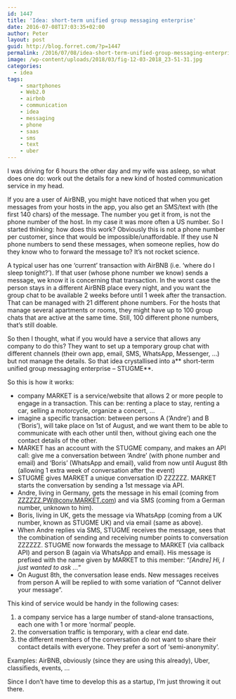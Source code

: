 ```yaml
---
id: 1447
title: 'Idea: short-term unified group messaging enterprise'
date: 2016-07-08T17:03:35+02:00
author: Peter
layout: post
guid: http://blog.forret.com/?p=1447
permalink: /2016/07/08/idea-short-term-unified-group-messaging-enterprise/
image: /wp-content/uploads/2018/03/fig-12-03-2018_23-51-31.jpg
categories:
  - idea
tags:
    - smartphones
    - Web2.0
    - airbnb
    - communication
    - idea
    - messaging
    - phone
    - saas
    - sms
    - text
    - uber
---
```

I was driving for 6 hours the other day and my wife was asleep, so what does one do: work out the details for a new kind of hosted communication service in my head.

If you are a user of AirBNB, you might have noticed that when you get messages from your hosts in the app, you also get an SMS/text with (the first 140 chars) of the message. The number you get it from, is not the phone number of the host. In my case it was more often a US number. So I started thinking: how does this work? Obviously this is not a phone number per customer, since that would be impossible/unaffordable. If they use N phone numbers to send these messages, when someone replies, how do they know who to forward the message to? It&#8217;s not rocket science.

A typical user has one &#8216;current&#8217; transaction with AirBNB (i.e. &#8216;where do I sleep tonight?&#8217;). If that user (whose phone number we know) sends a message, we know it is concerning that transaction. In the worst case the person stays in a different AirBNB place every night, and you want the group chat to be available 2 weeks before until 1 week after the transaction. That can be managed with 21 different phone numbers. For the hosts that manage several apartments or rooms, they might have up to 100 group chats that are active at the same time. Still, 100 different phone numbers, that&#8217;s still doable.

So then I thought, what if you would have a service that allows any company to do this? They want to set up a temporary group chat with different channels (their own app, email, SMS, WhatsApp, Messenger, &#8230;) but not manage the details. So that idea crystallised into a** short-term unified group messaging enterprise &#8211; STUGME**.

<!--more-->So this is how it works:

  * company MARKET is a service/website that allows 2 or more people to engage in a transaction. This can be: renting a place to stay, renting a car, selling a motorcycle, organize a concert, &#8230;
  * imagine a specific transaction: between persons A (&#8216;Andre&#8217;) and B (&#8216;Boris&#8217;), will take place on 1st of August, and we want them to be able to communicate with each other until then, without giving each one the contact details of the other.
  * MARKET has an account with the STUGME company, and makes an API call: give me a conversation between &#8216;Andre&#8217; (with phone number and email) and &#8216;Boris&#8217; (WhatsApp and email), valid from now until August 8th (allowing 1 extra week of conversation after the event)
  * STUGME gives MARKET a unique conversation ID ZZZZZZ. MARKET starts the conversation by sending a 1st message via API.
  * Andre, living in Germany, gets the message in his email (coming from ZZZZZZ.PW@conv.MARKET.com) and via SMS (coming from a German number, unknown to him).
  * Boris, living in UK, gets the message via WhatsApp (coming from a UK number, known as STUGME UK) and via email (same as above).
  * When Andre replies via SMS, STUGME receives the message, sees that the combination of sending and receiving number points to conversation ZZZZZZ. STUGME now forwards the message to MARKET (via callback API) and person B (again via WhatsApp and email). His message is prefixed with the name given by MARKET to this member: &#8220;_[Andre] Hi, I just wanted to ask &#8230;_&#8220;
  * On August 8th, the conversation lease ends. New messages receives from person A will be replied to with some variation of &#8220;Cannot deliver your message&#8221;.

This kind of service would be handy in the following cases:

  1. a company service has a large number of stand-alone transactions, each one with 1 or more &#8216;normal&#8217; people.
  2. the conversation traffic is temporary, with a clear end date.
  3. the different members of the conversation do not want to share their contact details with everyone. They prefer a sort of &#8216;semi-anonymity&#8217;.

Examples: AirBNB, obviously (since they are using this already), Uber, classifieds, events, &#8230;

Since I don&#8217;t have time to develop this as a startup, I&#8217;m just throwing it out there.
